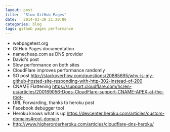```yaml
---
layout: post
title:  "Slow GitHub Pages"
date:   2014-03-30 21:20:00
categories: blog
tags: github pages performance
---
```


* webpagetest.org
* GitHub Pages documentation
* namecheap.com as DNS provider
* David's post
* Slow performance on both sites
* CloudFlare improves performance randomly
* SO post http://stackoverflow.com/questions/20885695/why-is-my-github-hosted-site-responding-with-http-302-instead-of-200
* CNAME Flattening https://support.cloudflare.com/hc/en-us/articles/200169056-Does-CloudFlare-support-CNAME-APEX-at-the-root-
* URL Forwarding, thanks to heroku post 
* Facebook debugger tool
* Heroku knows what is up https://devcenter.heroku.com/articles/custom-domains#root-domain
* http://www.higherorderheroku.com/articles/cloudflare-dns-heroku/
